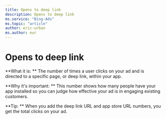 ```yaml
---
title: Opens to deep link
description: Opens to deep link
ms.service: "Bing-Ads"
ms.topic: "article"
author: eric-urban
ms.author: eur
---
```


# Opens to deep link

**What it is: **    The number of times a user clicks on your ad and is directed to a specific page, or deep link, within your app.

**Why it's important: **    This number shows how many people have your app installed so you can judge how effective your ad is in engaging existing customers.

**Tip: **    When you add the deep link URL and app store URL numbers, you get the total clicks on your ad.


